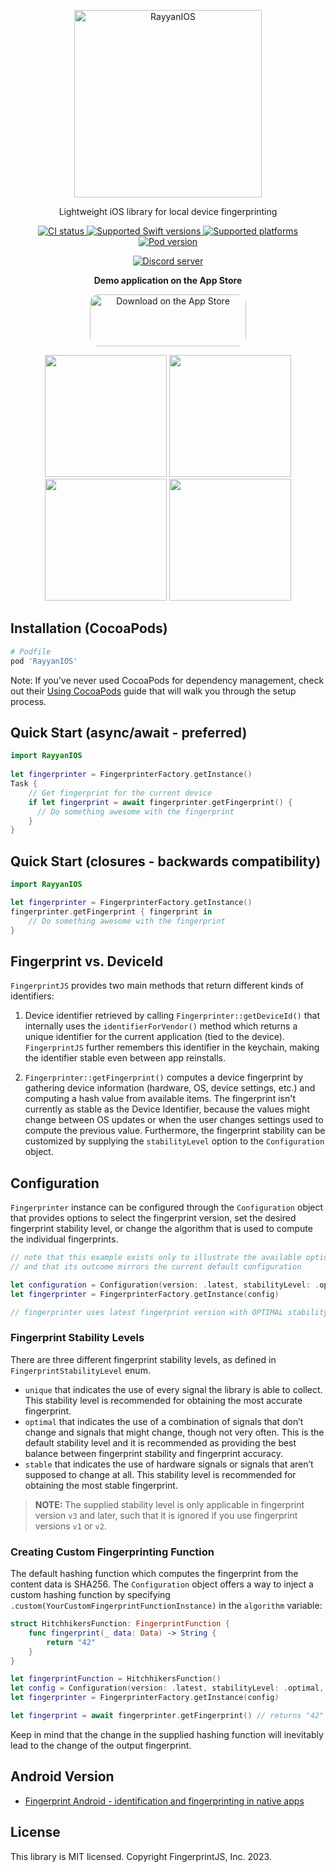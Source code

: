 <p align="center">
  <a href="https://fingerprint.com">
    <img src="resources/logo.svg" alt="RayyanIOS" width="300px" />
  </a>
</p>
<p align="center">Lightweight iOS library for local device fingerprinting</p>

<p align="center">
  <a href="https://github.com/fingerprintjs/fingerprintjs-ios/actions/workflows/ci.yml">
    <img src="https://github.com/fingerprintjs/fingerprintjs-ios/actions/workflows/ci.yml/badge.svg" alt="CI status">
  </a>
  <a href="https://www.swift.org/download/">
    <img src="https://img.shields.io/badge/Swift-6.0%20%7C%205.10%20%7C%205.9%20%7C%205.8%20%7C%205.7-red" alt="Supported Swift versions">
  </a>
  <a href="https://fingerprint.com/sdk-libraries/">
    <img src="https://img.shields.io/badge/Platforms-iOS%20%7C%20tvOS-red" alt="Supported platforms">
  </a>
  <a href="https://cocoapods.org/pods/FingerprintJS/">
    <img src="https://img.shields.io/cocoapods/v/FingerprintJS.svg?style=flat" alt="Pod version">
  </a>
</p>

<p align="center">
  <a href="https://discord.gg/39EpE2neBg">
    <img src="https://img.shields.io/discord/852099967190433792?style=for-the-badge&label=Discord&logo=Discord&logoColor=white" alt="Discord server">
  </a>
</p>

<p align="center">
  <b>Demo application on the App Store</b>
</p>
<p align="center">
  <a href="https://apps.apple.com/us/app/fingerprintjs-showcase/id1621330481?itsct=apps_box_badge&amp;itscg=30200" style="display: inline-block; overflow: hidden; border-radius: 13px; width: 250px; height: 83px;"><img src="https://tools.applemediaservices.com/api/badges/download-on-the-app-store/black/en-us?size=250x83&amp;releaseDate=1653436800&h=6f4dc95fe89ec63aa1fa67305e369224" alt="Download on the App Store" style="border-radius: 13px; width: 250px; height: 83px;"></a>
</p>

<p align="center">
  <img src="resources/demoapp.gif" width="195">
  <img src="resources/demoapp1.png" width="195">
  <img src="resources/demoapp2.png" width="195">
  <img src="resources/demoapp3.png" width="195">
</p>


## Installation (CocoaPods)

```ruby
# Podfile
pod 'RayyanIOS'
```

Note: If you've never used CocoaPods for dependency management, check out their [Using CocoaPods](https://guides.cocoapods.org/using/using-cocoapods.html) guide that will walk you through the setup process.

## Quick Start (async/await - preferred)

```swift
import RayyanIOS
 
let fingerprinter = FingerprinterFactory.getInstance()
Task {
    // Get fingerprint for the current device
    if let fingerprint = await fingerprinter.getFingerprint() {
      // Do something awesome with the fingerprint  
    }
}
```

## Quick Start (closures - backwards compatibility)

```swift
import RayyanIOS 

let fingerprinter = FingerprinterFactory.getInstance()
fingerprinter.getFingerprint { fingerprint in
    // Do something awesome with the fingerprint
}
```

## Fingerprint vs. DeviceId

`FingerprintJS` provides two main methods that return different kinds of identifiers:

1. Device identifier retrieved by calling `Fingerprinter::getDeviceId()` that internally uses the `identifierForVendor()` method which returns a unique identifier for the current application (tied to the device). `FingerprintJS` further remembers this identifier in the keychain, making the identifier stable even between app reinstalls. 

2. `Fingerprinter::getFingerprint()` computes a device fingerprint by gathering device information (hardware, OS, device settings, etc.) and computing a  hash value from available items. The fingerprint isn't currently as stable as the Device Identifier, because the values might change between OS updates or when the user changes settings used to compute the previous value. Furthermore, the fingerprint stability can be customized by supplying the `stabilityLevel` option to the `Configuration` object.

## Configuration

`Fingerprinter` instance can be configured through the `Configuration` object that provides options to select the fingerprint version, set the desired fingerprint stability level, or change the algorithm that is used to compute the individual fingerprints.

```swift
// note that this example exists only to illustrate the available options
// and that its outcome mirrors the current default configuration

let configuration = Configuration(version: .latest, stabilityLevel: .optimal, algorithm: .sha256)
let fingerprinter = FingerprinterFactory.getInstance(config)

// fingerprinter uses latest fingerprint version with OPTIMAL stability level and SHA256 algorithm
```

### Fingerprint Stability Levels

There are three different fingerprint stability levels, as defined in `FingerprintStabilityLevel` enum.

* `unique` that indicates the use of every signal the library is able to collect. This stability level is recommended for obtaining the most accurate fingerprint.
* `optimal` that indicates the use of a combination of signals that don’t change and signals that might change, though not very often. This is the default stability level and it is recommended as providing the best balance between fingerprint stability and fingerprint accuracy.
* `stable` that indicates the use of hardware signals or signals that aren’t supposed to change at all. This stability level is recommended for obtaining the most stable fingerprint.

> **NOTE:** The supplied stability level is only applicable in fingerprint version `v3` and later, such that it is ignored if you use fingerprint versions `v1` or `v2`.

### Creating Custom Fingerprinting Function

The default hashing function which computes the fingerprint from the content data is SHA256. The `Configuration` object offers a way to inject a custom hashing function by specifying `.custom(YourCustomFingerprintFunctionInstance)` in the `algorithm` variable:

```swift
struct HitchhikersFunction: FingerprintFunction {
    func fingerprint(_ data: Data) -> String {
        return "42"
    }
}

let fingerprintFunction = HitchhikersFunction()
let config = Configuration(version: .latest, stabilityLevel: .optimal, algorithm: .custom(fingerprintFunction))
let fingerprinter = FingerprinterFactory.getInstance(config)

let fingerprint = await fingerprinter.getFingerprint() // returns "42"
```

Keep in mind that the change in the supplied hashing function will inevitably lead to the change of the output fingerprint.

## Android Version

- [Fingerprint Android - identification and fingerprinting in native apps](https://github.com/fingerprintjs/fingerprintjs-android)

## License

This library is MIT licensed. Copyright FingerprintJS, Inc. 2023.
